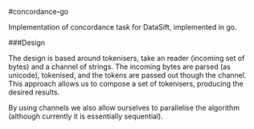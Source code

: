 #concordance-go

Implementation of concordance task for DataSift, implemented in go.

###Design

The design is based around tokenisers, take an reader (incoming set of bytes) and a channel of strings. The incoming bytes are parsed (as unicode), tokenised, and the tokens are passed out though the channel. This approach allows us to compose a set of tokenisers, producing the desired results.

By using channels we also allow ourselves to parallelise the algorithm (although currently it is essentially sequential). 

